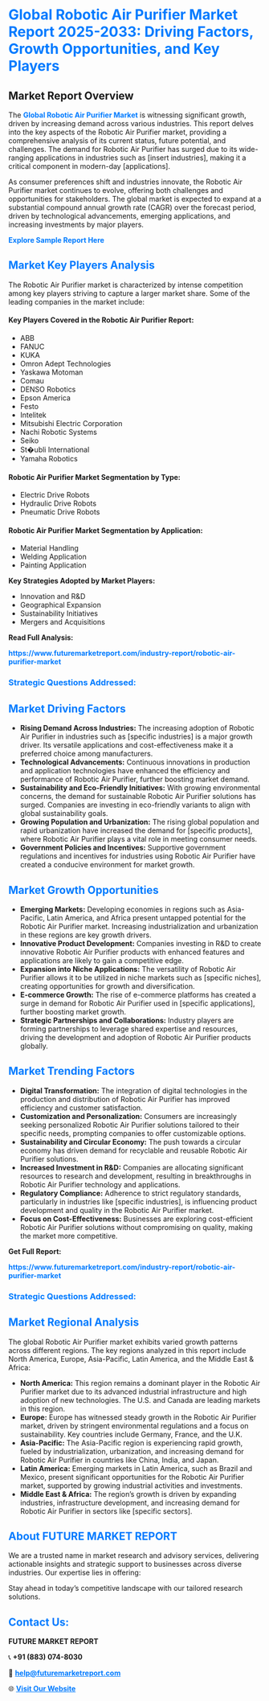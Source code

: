 <h1 style="color: #007BFF;">Global Robotic Air Purifier Market Report 2025-2033: Driving Factors, Growth Opportunities, and Key Players</h1>

<section id="overview">
<h2>Market Report Overview</h2>
<p>The <a href="https://www.futuremarketreport.com/industry-report/robotic-air-purifier-market" style="color: #007BFF; text-decoration: none;"><strong>Global Robotic Air Purifier Market</strong></a> is witnessing significant growth, driven by increasing demand across various industries. This report delves into the key aspects of the Robotic Air Purifier market, providing a comprehensive analysis of its current status, future potential, and challenges. The demand for Robotic Air Purifier has surged due to its wide-ranging applications in industries such as [insert industries], making it a critical component in modern-day [applications].</p>
<p>As consumer preferences shift and industries innovate, the Robotic Air Purifier market continues to evolve, offering both challenges and opportunities for stakeholders. The global market is expected to expand at a substantial compound annual growth rate (CAGR) over the forecast period, driven by technological advancements, emerging applications, and increasing investments by major players.</p>
</section>

<section id="overview">
<p><a href="https://www.futuremarketreport.com/request-sample/reportId=32281" style="color: #007BFF; text-decoration: none;"><strong>Explore Sample Report Here</strong></a></p>
</section>

<section id="key-players">
<h2 style="color: #007BFF;">Market Key Players Analysis</h2>
<p>The Robotic Air Purifier market is characterized by intense competition among key players striving to capture a larger market share. Some of the leading companies in the market include:</p>
<h4>Key Players Covered in the Robotic Air Purifier Report:</h4>
<ul><li>ABB</li><li>FANUC</li><li>KUKA</li><li>Omron Adept Technologies</li><li>Yaskawa Motoman</li><li>Comau</li><li>DENSO Robotics</li><li>Epson America</li><li>Festo</li><li>Intelitek</li><li>Mitsubishi Electric Corporation</li><li>Nachi Robotic Systems</li><li>Seiko</li><li>St�ubli International</li><li>Yamaha Robotics</li></ul>
<h4>Robotic Air Purifier Market Segmentation by Type:</h4>
<ul><li>Electric Drive Robots</li><li>Hydraulic Drive Robots</li><li>Pneumatic Drive Robots</li></ul>

<h4>Robotic Air Purifier Market Segmentation by Application:</h4>
<ul><li>Material Handling</li><li>Welding Application</li><li>Painting Application</li></ul>
<p><strong>Key Strategies Adopted by Market Players:</strong></p>
<ul>
<li>Innovation and R&D</li>
<li>Geographical Expansion</li>
<li>Sustainability Initiatives</li>
<li>Mergers and Acquisitions</li>
</ul>
</section>

<section>
<p><strong>Read Full Analysis: </strong></p><a href="https://www.futuremarketreport.com/industry-report/robotic-air-purifier-market" style="color: #007BFF; text-decoration: none;"><strong>https://www.futuremarketreport.com/industry-report/robotic-air-purifier-market</strong></a>
<h3 style="color: #007BFF;">Strategic Questions Addressed:</h3>
</section>

<section id="driving-factors">
<h2 style="color: #007BFF;">Market Driving Factors</h2>
<ul>
<li><strong>Rising Demand Across Industries:</strong> The increasing adoption of Robotic Air Purifier in industries such as [specific industries] is a major growth driver. Its versatile applications and cost-effectiveness make it a preferred choice among manufacturers.</li>
<li><strong>Technological Advancements:</strong> Continuous innovations in production and application technologies have enhanced the efficiency and performance of Robotic Air Purifier, further boosting market demand.</li>
<li><strong>Sustainability and Eco-Friendly Initiatives:</strong> With growing environmental concerns, the demand for sustainable Robotic Air Purifier solutions has surged. Companies are investing in eco-friendly variants to align with global sustainability goals.</li>
<li><strong>Growing Population and Urbanization:</strong> The rising global population and rapid urbanization have increased the demand for [specific products], where Robotic Air Purifier plays a vital role in meeting consumer needs.</li>
<li><strong>Government Policies and Incentives:</strong> Supportive government regulations and incentives for industries using Robotic Air Purifier have created a conducive environment for market growth.</li>
</ul>
</section>

<section id="growth-opportunities">
<h2 style="color: #007BFF;">Market Growth Opportunities</h2>
<ul>
<li><strong>Emerging Markets:</strong> Developing economies in regions such as Asia-Pacific, Latin America, and Africa present untapped potential for the Robotic Air Purifier market. Increasing industrialization and urbanization in these regions are key growth drivers.</li>
<li><strong>Innovative Product Development:</strong> Companies investing in R&D to create innovative Robotic Air Purifier products with enhanced features and applications are likely to gain a competitive edge.</li>
<li><strong>Expansion into Niche Applications:</strong> The versatility of Robotic Air Purifier allows it to be utilized in niche markets such as [specific niches], creating opportunities for growth and diversification.</li>
<li><strong>E-commerce Growth:</strong> The rise of e-commerce platforms has created a surge in demand for Robotic Air Purifier used in [specific applications], further boosting market growth.</li>
<li><strong>Strategic Partnerships and Collaborations:</strong> Industry players are forming partnerships to leverage shared expertise and resources, driving the development and adoption of Robotic Air Purifier products globally.</li>
</ul>
</section>

<section id="trending-factors">
<h2 style="color: #007BFF;">Market Trending Factors</h2>
<ul>
<li><strong>Digital Transformation:</strong> The integration of digital technologies in the production and distribution of Robotic Air Purifier has improved efficiency and customer satisfaction.</li>
<li><strong>Customization and Personalization:</strong> Consumers are increasingly seeking personalized Robotic Air Purifier solutions tailored to their specific needs, prompting companies to offer customizable options.</li>
<li><strong>Sustainability and Circular Economy:</strong> The push towards a circular economy has driven demand for recyclable and reusable Robotic Air Purifier solutions.</li>
<li><strong>Increased Investment in R&D:</strong> Companies are allocating significant resources to research and development, resulting in breakthroughs in Robotic Air Purifier technology and applications.</li>
<li><strong>Regulatory Compliance:</strong> Adherence to strict regulatory standards, particularly in industries like [specific industries], is influencing product development and quality in the Robotic Air Purifier market.</li>
<li><strong>Focus on Cost-Effectiveness:</strong> Businesses are exploring cost-efficient Robotic Air Purifier solutions without compromising on quality, making the market more competitive.</li>
</ul>
</section>

<section>
<p><strong>Get Full Report: </strong></p><a href="https://www.futuremarketreport.com/industry-report/robotic-air-purifier-market" style="color: #007BFF; text-decoration: none;"><strong>https://www.futuremarketreport.com/industry-report/robotic-air-purifier-market</strong></a>
<h3 style="color: #007BFF;">Strategic Questions Addressed:</h3>
</section>


<section id="regional-analysis">
<h2 style="color: #007BFF;">Market Regional Analysis</h2>
<p>The global Robotic Air Purifier market exhibits varied growth patterns across different regions. The key regions analyzed in this report include North America, Europe, Asia-Pacific, Latin America, and the Middle East & Africa:</p>
<ul>
<li><strong>North America:</strong> This region remains a dominant player in the Robotic Air Purifier market due to its advanced industrial infrastructure and high adoption of new technologies. The U.S. and Canada are leading markets in this region.</li>
<li><strong>Europe:</strong> Europe has witnessed steady growth in the Robotic Air Purifier market, driven by stringent environmental regulations and a focus on sustainability. Key countries include Germany, France, and the U.K.</li>
<li><strong>Asia-Pacific:</strong> The Asia-Pacific region is experiencing rapid growth, fueled by industrialization, urbanization, and increasing demand for Robotic Air Purifier in countries like China, India, and Japan.</li>
<li><strong>Latin America:</strong> Emerging markets in Latin America, such as Brazil and Mexico, present significant opportunities for the Robotic Air Purifier market, supported by growing industrial activities and investments.</li>
<li><strong>Middle East & Africa:</strong> The region’s growth is driven by expanding industries, infrastructure development, and increasing demand for Robotic Air Purifier in sectors like [specific sectors].</li>
</ul>
</section>

<footer>
<h2 style="color: #007BFF;">About FUTURE MARKET REPORT</h2>
<p>We are a trusted name in market research and advisory services, delivering actionable insights and strategic support to businesses across diverse industries. Our expertise lies in offering:</p>

<p>Stay ahead in today’s competitive landscape with our tailored research solutions.</p>

<h2 style="color: #007BFF;">Contact Us:</h2>
<p><strong>FUTURE MARKET REPORT</strong></p>
<p>📞 <strong>+91 (883) 074-8030</strong></p>
<p>📧 <strong><a href="mailto:help@futuremarketreport.com" style="color: #007BFF;">help@futuremarketreport.com</a></strong></p>
<p>🌐 <strong><a href="https://www.futuremarketreport.com/" style="color: #007BFF;">Visit Our Website</a></strong></p>
</footer>